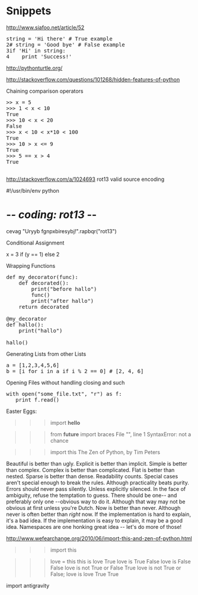 # Snippets


http://www.siafoo.net/article/52


<pre>
string = 'Hi there' # True example
2# string = 'Good bye' # False example
3if 'Hi' in string:
4    print 'Success!'
</pre>





http://pythonturtle.org/




http://stackoverflow.com/questions/101268/hidden-features-of-python

Chaining comparison operators

<pre>
>> x = 5
>>> 1 < x < 10
True
>>> 10 < x < 20
False
>>> x < 10 < x*10 < 100
True
>>> 10 > x <= 9
True
>>> 5 == x > 4
True

</pre>



http://stackoverflow.com/a/1024693
rot13 valid source encoding

#!/usr/bin/env python
# -*- coding: rot13 -*-

cevag "Uryyb fgnpxbiresybj!".rapbqr("rot13")






Conditional Assignment

x = 3 if (y == 1) else 2

Wrapping Functions

<pre>
def my_decorator(func):
    def decorated():
        print("before hallo")
        func()
        print("after hallo")
    return decorated

@my_decorator
def hallo():
    print("hallo")

hallo()
</pre>

Generating Lists from other Lists

<pre>
a = [1,2,3,4,5,6]
b = [i for i in a if i % 2 == 0] # [2, 4, 6]
</pre>

Opening Files without handling closing and such

<pre>
with open("some_file.txt", "r") as f:
   print f.read()
</pre>

Easter Eggs:
>>>import __hello__

>>> from __future__ import braces
  File "<stdin>", line 1
SyntaxError: not a chance

>>> import this
The Zen of Python, by Tim Peters

Beautiful is better than ugly.
Explicit is better than implicit.
Simple is better than complex.
Complex is better than complicated.
Flat is better than nested.
Sparse is better than dense.
Readability counts.
Special cases aren't special enough to break the rules.
Although practicality beats purity.
Errors should never pass silently.
Unless explicitly silenced.
In the face of ambiguity, refuse the temptation to guess.
There should be one-- and preferably only one --obvious way to do it.
Although that way may not be obvious at first unless you're Dutch.
Now is better than never.
Although never is often better than *right* now.
If the implementation is hard to explain, it's a bad idea.
If the implementation is easy to explain, it may be a good idea.
Namespaces are one honking great idea -- let's do more of those!


http://www.wefearchange.org/2010/06/import-this-and-zen-of-python.html


 >>> import this

>>> love = this
>>> this is love
True
>>> love is True
False
>>> love is False
False
>>> love is not True or False
True
>>> love is not True or False; love is love
True
True



import antigravity
